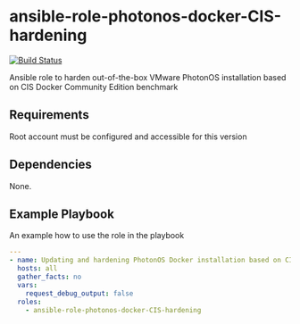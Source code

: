 # ansible-role-photonos-docker-CIS-hardening

[![Build Status](https://travis-ci.org/WojciechowskiPiotr/ansible-role-photonos-docker-CIS-hardening.svg?branch=master)](https://travis-ci.org/WojciechowskiPiotr/ansible-role-photonos-docker-CIS-hardening)


Ansible role to harden out-of-the-box VMware PhotonOS installation based on CIS Docker Community Edition benchmark

## Requirements

Root account must be configured and accessible for this version

## Dependencies

None.

## Example Playbook

An example how to use the role in the playbook

```yaml
---
- name: Updating and hardening PhotonOS Docker installation based on CIS
  hosts: all
  gather_facts: no
  vars:
    request_debug_output: false
  roles:
    - ansible-role-photonos-docker-CIS-hardening
```


